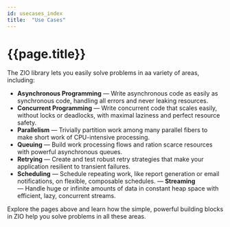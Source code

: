 ```yaml
---
id: usecases_index
title:  "Use Cases"
---
```


# {{page.title}}

The ZIO library lets you easily solve problems in aa variety of areas, including:

 - **Asynchronous Programming** — Write asynchronous code as easily as synchronous code, handling all errors and never leaking resources.
 - **Concurrent Programming** — Write concurrent code that scales easily, without locks or deadlocks, with maximal laziness and perfect resource safety.
 - **Parallelism** — Trivially partition work among many parallel fibers to make short work of CPU-intensive processing.
 - **Queuing** — Build work processing flows and ration scarce resources with powerful asynchronous queues.
 - **Retrying** — Create and test robust retry strategies that make your application resilient to transient failures.
 - **Scheduling** — Schedule repeating work, like report generation or email notifications, on flexible, composable schedules.
 — **Streaming** — Handle huge or infinite amounts of data in constant heap space with efficient, lazy, concurrent streams.

Explore the pages above and learn how the simple, powerful building blocks in ZIO help you solve problems in all these areas.

